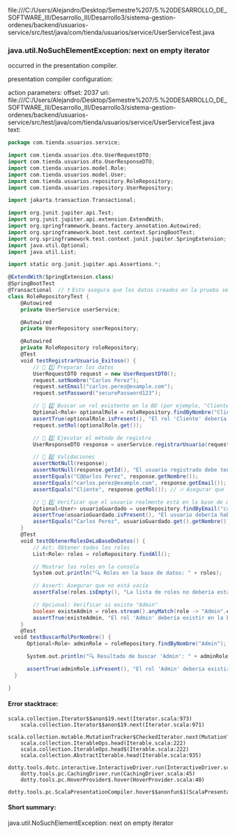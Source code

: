 file:///C:/Users/Alejandro/Desktop/Semestre%207/5.%20DESARROLLO_DE_SOFTWARE_III/Desarrollo_III/Desarrollo3/sistema-gestion-ordenes/backend/usuarios-service/src/test/java/com/tienda/usuarios/service/UserServiceTest.java
### java.util.NoSuchElementException: next on empty iterator

occurred in the presentation compiler.

presentation compiler configuration:


action parameters:
offset: 2037
uri: file:///C:/Users/Alejandro/Desktop/Semestre%207/5.%20DESARROLLO_DE_SOFTWARE_III/Desarrollo_III/Desarrollo3/sistema-gestion-ordenes/backend/usuarios-service/src/test/java/com/tienda/usuarios/service/UserServiceTest.java
text:
```scala
package com.tienda.usuarios.service;

import com.tienda.usuarios.dto.UserRequestDTO;
import com.tienda.usuarios.dto.UserResponseDTO;
import com.tienda.usuarios.model.Role;
import com.tienda.usuarios.model.User;
import com.tienda.usuarios.repository.RoleRepository;
import com.tienda.usuarios.repository.UserRepository;

import jakarta.transaction.Transactional;

import org.junit.jupiter.api.Test;
import org.junit.jupiter.api.extension.ExtendWith;
import org.springframework.beans.factory.annotation.Autowired;
import org.springframework.boot.test.context.SpringBootTest;
import org.springframework.test.context.junit.jupiter.SpringExtension;
import java.util.Optional;
import java.util.List;

import static org.junit.jupiter.api.Assertions.*;

@ExtendWith(SpringExtension.class)
@SpringBootTest
@Transactional  // ❗ Esto asegura que los datos creados en la prueba se revierten después de ejecutarla
class RoleRepositoryTest {
    @Autowired
    private UserService userService;

    @Autowired
    private UserRepository userRepository;

    @Autowired
    private RoleRepository roleRepository;
    @Test
    void testRegistrarUsuario_Exitoso() {
        // 🔹 1️⃣ Preparar los datos
        UserRequestDTO request = new UserRequestDTO();
        request.setNombre("Carlos Perez");
        request.setEmail("carlos.perez@example.com");
        request.setPassword("securePassword123");

        // 🔹 2️⃣ Buscar un rol existente en la BD (por ejemplo, "Cliente")
        Optional<Role> optionalRole = roleRepository.findByNombre("Cliente");
        assertTrue(optionalRole.isPresent(), "El rol 'Cliente' debería existir en la base de datos");
        request.setRol(optionalRole.get());

        // 🔹 3️⃣ Ejecutar el método de registro
        UserResponseDTO response = userService.registrarUsuario(request);

        // 🔹 4️⃣ Validaciones
        assertNotNull(response);
        assertNotNull(response.getId(), "El usuario registrado debe tener un ID");
        assertEquals("C@@arlos Perez", response.getNombre());
        assertEquals("carlos.perez@example.com", response.getEmail());
        assertEquals("Cliente", response.getRol()); // 🔥 Asegurar que se guardó el rol correcto

        // 🔹 5️⃣ Verificar que el usuario realmente está en la base de datos
        Optional<User> usuarioGuardado = userRepository.findByEmail("carlos.perez@example.com");
        assertTrue(usuarioGuardado.isPresent(), "El usuario debería haberse guardado en la base de datos");
        assertEquals("Carlos Perez", usuarioGuardado.get().getNombre());
    }
    @Test
    void testObtenerRolesDeLaBaseDeDatos() {
        // Act: Obtener todos los roles
        List<Role> roles = roleRepository.findAll();

        // Mostrar los roles en la consola
        System.out.println("🔍 Roles en la base de datos: " + roles);

        // Assert: Asegurar que no está vacío
        assertFalse(roles.isEmpty(), "La lista de roles no debería estar vacía");

        // Opcional: Verificar si existe "Admin"
        boolean existeAdmin = roles.stream().anyMatch(role -> "Admin".equalsIgnoreCase(role.getNombre()));
        assertTrue(existeAdmin, "El rol 'Admin' debería existir en la base de datos");
    }
    @Test
  void testBuscarRolPorNombre() {
      Optional<Role> adminRole = roleRepository.findByNombre("Admin");

      System.out.println("🔍 Resultado de buscar 'Admin': " + adminRole);

      assertTrue(adminRole.isPresent(), "El rol 'Admin' debería existir en la base de datos");
  }

}

```



#### Error stacktrace:

```
scala.collection.Iterator$$anon$19.next(Iterator.scala:973)
	scala.collection.Iterator$$anon$19.next(Iterator.scala:971)
	scala.collection.mutable.MutationTracker$CheckedIterator.next(MutationTracker.scala:76)
	scala.collection.IterableOps.head(Iterable.scala:222)
	scala.collection.IterableOps.head$(Iterable.scala:222)
	scala.collection.AbstractIterable.head(Iterable.scala:935)
	dotty.tools.dotc.interactive.InteractiveDriver.run(InteractiveDriver.scala:164)
	dotty.tools.pc.CachingDriver.run(CachingDriver.scala:45)
	dotty.tools.pc.HoverProvider$.hover(HoverProvider.scala:40)
	dotty.tools.pc.ScalaPresentationCompiler.hover$$anonfun$1(ScalaPresentationCompiler.scala:389)
```
#### Short summary: 

java.util.NoSuchElementException: next on empty iterator